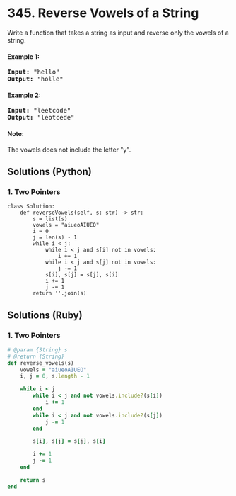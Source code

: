 # 345. Reverse Vowels of a String
Write a function that takes a string as input and reverse only the vowels of a string.

#### Example 1:
<pre>
<strong>Input:</strong> "hello"
<strong>Output:</strong> "holle"
</pre>

#### Example 2:
<pre>
<strong>Input:</strong> "leetcode"
<strong>Output:</strong> "leotcede"
</pre>

#### Note:
The vowels does not include the letter "y".

## Solutions (Python)

### 1. Two Pointers
```Python3
class Solution:
    def reverseVowels(self, s: str) -> str:
        s = list(s)
        vowels = "aiueoAIUEO"
        i = 0
        j = len(s) - 1
        while i < j:
            while i < j and s[i] not in vowels:
                i += 1
            while i < j and s[j] not in vowels:
                j -= 1
            s[i], s[j] = s[j], s[i]
            i += 1
            j -= 1
        return ''.join(s)
```

## Solutions (Ruby)

### 1. Two Pointers
```Ruby
# @param {String} s
# @return {String}
def reverse_vowels(s)
    vowels = "aiueoAIUEO"
    i, j = 0, s.length - 1

    while i < j
        while i < j and not vowels.include?(s[i])
            i += 1
        end
        while i < j and not vowels.include?(s[j])
            j -= 1
        end

        s[i], s[j] = s[j], s[i]

        i += 1
        j -= 1
    end

    return s
end
```
